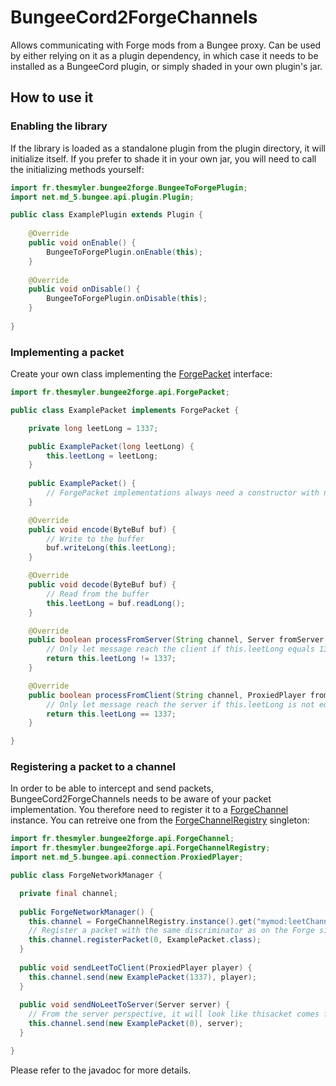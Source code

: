 # BungeeCord2ForgeChannels
Allows communicating with Forge mods from a Bungee proxy. Can be used by either relying on it as a plugin dependency, in which case it needs to be installed as a BungeeCord plugin, or simply shaded in your own plugin's jar.

## How to use it
### Enabling the library
If the library is loaded as a standalone plugin from the plugin directory, it will initialize itself.
If you prefer to shade it in your own jar, you will need to call the initializing methods yourself:

```java
import fr.thesmyler.bungee2forge.BungeeToForgePlugin;
import net.md_5.bungee.api.plugin.Plugin;

public class ExamplePlugin extends Plugin {
	
	@Override
	public void onEnable() {
		BungeeToForgePlugin.onEnable(this);
	}
	
	@Override
	public void onDisable() {
		BungeeToForgePlugin.onDisable(this);
	}
  
}
```

### Implementing a packet
Create your own class implementing the [ForgePacket](https://github.com/SmylerMC/BungeeCord2ForgeChannels/blob/main/src/main/java/fr/thesmyler/bungee2forge/api/ForgePacket.java) interface:

```java
import fr.thesmyler.bungee2forge.api.ForgePacket;

public class ExamplePacket implements ForgePacket {

    private long leetLong = 1337;

    public ExamplePacket(long leetLong) {
        this.leetLong = leetLong;
    }
    
    public ExamplePacket() {
        // ForgePacket implementations always need a constructor with no parameters
    }

    @Override
    public void encode(ByteBuf buf) {
        // Write to the buffer
        buf.writeLong(this.leetLong);
    }

    @Override
    public void decode(ByteBuf buf) {
        // Read from the buffer
        this.leetLong = buf.readLong();
    }

    @Override
    public boolean processFromServer(String channel, Server fromServer, ProxiedPlayer toPlayer) {
        // Only let message reach the client if this.leetLong equals 1337
        return this.leetLong != 1337;
    }

    @Override
    public boolean processFromClient(String channel, ProxiedPlayer fromPlayer, Server toServer) {
        // Only let message reach the server if this.leetLong is not equal to 1337
        return this.leetLong == 1337;
    }

}
```

### Registering a packet to a channel
In order to be able to intercept and send packets, BungeeCord2ForgeChannels needs to be aware of your packet implementation. You therefore need to register it to a [ForgeChannel](https://github.com/SmylerMC/BungeeCord2ForgeChannels/blob/main/src/main/java/fr/thesmyler/bungee2forge/api/ForgeChannel.java) instance. You can retreive one from the [ForgeChannelRegistry](https://github.com/SmylerMC/BungeeCord2ForgeChannels/blob/main/src/main/java/fr/thesmyler/bungee2forge/api/ForgeChannelRegistry.java) singleton:
```java
import fr.thesmyler.bungee2forge.api.ForgeChannel;
import fr.thesmyler.bungee2forge.api.ForgeChannelRegistry;
import net.md_5.bungee.api.connection.ProxiedPlayer;

public class ForgeNetworkManager {

  private final channel;
  
  public ForgeNetworkManager() {
    this.channel = ForgeChannelRegistry.instance().get("mymod:leetChannel");
    // Register a packet with the same discriminator as on the Forge side (0 in this example)
    this.channel.registerPacket(0, ExamplePacket.class);
  }
  
  public void sendLeetToClient(ProxiedPlayer player) {
    this.channel.send(new ExamplePacket(1337), player);
  }
  
  public void sendNoLeetToServer(Server server) {
    // From the server perspective, it will look like thisacket comes from one of the connected players
    this.channel.send(new ExamplePacket(0), server);
  }

}
```

Please refer to the javadoc for more details.
